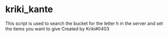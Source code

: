 # kriki_kante
 This script is used to search the bucket for the letter h in the server and set the items you want to give
Created by Kriki#0403
